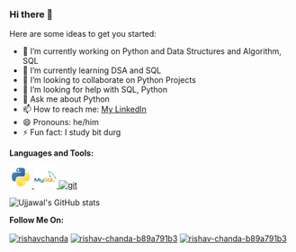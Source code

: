 ### Hi there 👋

<!--
**Ujjawal123-bit/Ujjawal123-bit** is a ✨ _special_ ✨ repository because its `README.md` (this file) appears on your GitHub profile.
-->
Here are some ideas to get you started:

- 🔭 I’m currently working on Python and Data Structures and Algorithm, SQL
- 🌱 I’m currently learning DSA and SQL
- 👯 I’m looking to collaborate on Python Projects
- 🤔 I’m looking for help with SQL, Python
- 💬 Ask me about Python
- 📫 How to reach me: [My LinkedIn](https://www.linkedin.com/in/ujjawal-priyadarshi-8616561b6/)
- 😄 Pronouns: he/him
- ⚡ Fun fact: I study bit durg

**Languages and Tools:**  
<p align="left"> <a href="https://www.python.org" target="_blank" rel="noreferrer"> <img src="https://raw.githubusercontent.com/devicons/devicon/master/icons/python/python-original.svg" alt="python" width="40" height="40"/> </a>
  <a href="https://www.mysql.com/" target="_blank" rel="noreferrer"> <img src="https://raw.githubusercontent.com/devicons/devicon/master/icons/mysql/mysql-original-wordmark.svg" alt="mysql" width="40" height="40"/> </a>
<a href="https://git-scm.com/" target="_blank" rel="noreferrer"> <img src="https://www.vectorlogo.zone/logos/git-scm/git-scm-icon.svg" alt="git" width="40" height="40"/> </a> </p>

  ![Ujjawal's GitHub stats](https://github-readme-stats.vercel.app/api?username=Ujjawal123-bit&theme=synthwave&show_icons=true)
  
  **Follow Me On:**
  
  <a href="https://twitter.com/Ujjawal_123" target="blank"><img align="center" src="https://raw.githubusercontent.com/rahuldkjain/github-profile-readme-generator/master/src/images/icons/Social/twitter.svg" alt="rishavchanda" height="30" width="40" /></a>
<a href="https://www.linkedin.com/in/ujjawal-priyadarshi-8616561b6/" target="blank"><img align="center" src="https://raw.githubusercontent.com/rahuldkjain/github-profile-readme-generator/master/src/images/icons/Social/linked-in-alt.svg" alt="rishav-chanda-b89a791b3" height="30" width="40" /></a>
<a href="https://www.instagram.com/in/_ujjawal_priyadarshi_/" target="blank"><img align="center" src="https://raw.githubusercontent.com/rahuldkjain/github-profile-readme-generator/master/src/images/icons/Social/instagram.svg" alt="rishav-chanda-b89a791b3" height="30" width="40" /></a>


